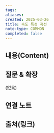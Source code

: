 ```yaml
---
tags:
aliases: 
created: 2025-03-26
title: 속도 특성 곡선
note-type: COMMON
completed: false
---
```


## 내용(Content)


## 질문 & 확장

(없음)

## 연결 노트

## 출처(링크)

